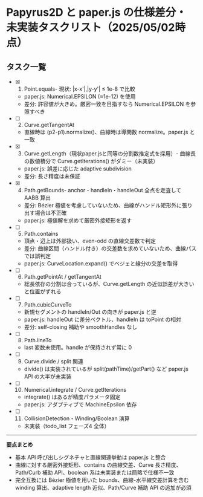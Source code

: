 # Papyrus2D と paper.js の仕様差分・未実装タスクリスト（2025/05/02時点）

## タスク一覧

- [x] 1. Point.equals- 現状: |x-x'|,|y-y'| ≤ 1e-8 で比較  
  - paper.js: Numerical.EPSILON (≈1e-12) を使用  
  - 差分: 許容値が大きめ。厳密一致を目指すなら Numerical.EPSILON を参照すべき

- [ ] 2. Curve.getTangentAt  
  - 直線時は (p2-p1).normalize()、曲線時は導関数 normalize。paper.js と一致

- [x] 3. Curve.getLength（現状paper.jsと同等の分割数推定式を採用）- 曲線長の数値積分で Curve.getIterations() がダミー（未実装）  
  - paper.js: 誤差に応じた adaptive subdivision  
  - 差分: 長さ精度は未保証

- [x] 4. Path.getBounds- anchor・handleIn・handleOut 全点を走査して AABB 算出  
  - 差分: Bézier 極値を考慮していないため、曲線がハンドル矩形外に張り出す場合は不正確  
  - paper.js: 極値解を求めて厳密外接矩形を返す

- [ ] 5. Path.contains  
  - 頂点・辺上は外部扱い、even-odd の直線交差数で判定  
  - 差分: 曲線区間（ハンドル付き）の交差数を求めていないため、曲線パスでは誤判定  
  - paper.js: CurveLocation.expand() でベジェと線分の交差を取得

- [ ] 6. Path.getPointAt / getTangentAt  
  - 総長依存の分割は合っているが、Curve.getLength の近似誤差が大きいと位置がずれる

- [ ] 7. Path.cubicCurveTo  
  - 新規セグメントの handleIn/Out の向きが paper.js と逆  
  - paper.js: handleOut に差分ベクトル、handleIn は toPoint の相対  
  - 差分: self-closing 補助や smoothHandles なし

- [ ] 8. Path.lineTo  
  - last 変数未使用。handle が保持されず常に 0

- [ ] 9. Curve.divide / split 関連  
  - divide() は実装されているが split(pathTime)/getPart() など paper.js API の大半が未実装

- [ ] 10. Numerical.integrate / Curve.getIterations  
  - integrate() はあるが精度パラメータ固定  
  - paper.js: アダプティブで MachineEpsilon 依存

- [ ] 11. CollisionDetection・Winding/Boolean 演算  
  - 未実装（todo_list フェーズ4 全体）

---

**要点まとめ**
- 基本 API 呼び出しシグネチャと直線関連挙動は paper.js と整合
- 曲線に対する厳密外接矩形、contains の曲線交差、Curve 長さ精度、Path/Curb 補助 API、boolean 系は未実装または簡略で仕様不一致
- 完全互換には Bézier 極値を用いた bounds、曲線-水平線交差計算を含む winding 算出、adaptive length 近似、Path/Curve 補助 API の追加が必須